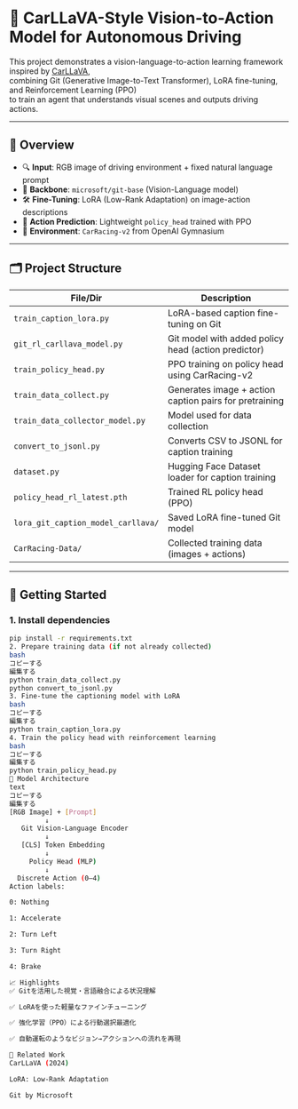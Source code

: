 # 🚗 CarLLaVA-Style Vision-to-Action Model for Autonomous Driving

This project demonstrates a vision-language-to-action learning framework  
inspired by [CarLLaVA](https://arxiv.org/abs/2406.10165),  
combining Git (Generative Image-to-Text Transformer), LoRA fine-tuning, and Reinforcement Learning (PPO)  
to train an agent that understands visual scenes and outputs driving actions.

---

## 📌 Overview

- 🔍 **Input**: RGB image of driving environment + fixed natural language prompt
- 🧠 **Backbone**: `microsoft/git-base` (Vision-Language model)
- 🛠 **Fine-Tuning**: LoRA (Low-Rank Adaptation) on image-action descriptions
- 🎯 **Action Prediction**: Lightweight `policy_head` trained with PPO
- 🚙 **Environment**: `CarRacing-v2` from OpenAI Gymnasium

---

## 🗂 Project Structure

| File/Dir | Description |
|----------|-------------|
| `train_caption_lora.py` | LoRA-based caption fine-tuning on Git |
| `git_rl_carllava_model.py` | Git model with added policy head (action predictor) |
| `train_policy_head.py` | PPO training on policy head using CarRacing-v2 |
| `train_data_collect.py` | Generates image + action caption pairs for pretraining |
| `train_data_collector_model.py` | Model used for data collection |
| `convert_to_jsonl.py` | Converts CSV to JSONL for caption training |
| `dataset.py` | Hugging Face Dataset loader for caption training |
| `policy_head_rl_latest.pth` | Trained RL policy head (PPO) |
| `lora_git_caption_model_carllava/` | Saved LoRA fine-tuned Git model |
| `CarRacing-Data/` | Collected training data (images + actions) |

---

## 🚀 Getting Started

### 1. Install dependencies

```bash
pip install -r requirements.txt
2. Prepare training data (if not already collected)
bash
コピーする
編集する
python train_data_collect.py
python convert_to_jsonl.py
3. Fine-tune the captioning model with LoRA
bash
コピーする
編集する
python train_caption_lora.py
4. Train the policy head with reinforcement learning
bash
コピーする
編集する
python train_policy_head.py
🧠 Model Architecture
text
コピーする
編集する
[RGB Image] + [Prompt]
         ↓
   Git Vision-Language Encoder
         ↓
   [CLS] Token Embedding
         ↓
     Policy Head (MLP)
         ↓
  Discrete Action (0–4)
Action labels:

0: Nothing

1: Accelerate

2: Turn Left

3: Turn Right

4: Brake

📈 Highlights
✅ Gitを活用した視覚・言語融合による状況理解

✅ LoRAを使った軽量なファインチューニング

✅ 強化学習（PPO）による行動選択最適化

✅ 自動運転のようなビジョン→アクションへの流れを再現

🔗 Related Work
CarLLaVA (2024)

LoRA: Low-Rank Adaptation

Git by Microsoft
